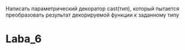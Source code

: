 Написать параметрический декоратор cast(тип), который пытается преобразовать результат декорируемой функции к заданному типу

# Laba_6
